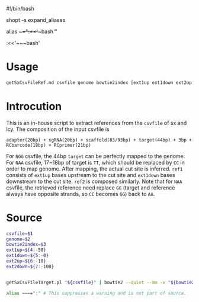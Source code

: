 #!/bin/bash

shopt -s expand_aliases

alias ~~~=":<<'~~~bash'"

:<<'~~~bash'

# Usage
```bash
getSxCsvFileRef.md csvfile genome bowtie2index [ext1up ext1down ext2up ext2down]
```

# Introcution
This is an in-house script to extract references from the `csvfile` of sx and lcy. The composition of the input csvfile is 
```
adapter(20bp) + sgRNA(20bp) + scaffold(83/93bp) + target(44bp) + 3bp + RCbarcode(18bp) + RCprimer(21bp)
```
For `NGG` csvfile, the 44bp `target` can be perfectly mapped to the genome. For `NAA` csvfile, 17~18bp of target is `TT`, which should be replaced by `CC` in order to map genome. After mapping, the actual cut site is inferred. `ref1` consists of `ext1up` bases upstream to the cut site and `ext1down` bases downstream to the cut site. `ref2` is composed similarly. Note that for `NAA` csvfile, the retrieved reference need replace `GG` (target and reference always have opposite strands, so `CC` becomes `GG`) back to `AA`.

# Source
~~~bash
csvfile=$1
genome=$2
bowtie2index=$3
ext1up=${4:-50}
ext1down=${5:-0}
ext2up=${6:-10}
ext2down=${7:-100}


getSxCsvFileTarget.pl "${csvfile}" | bowtie2 --quiet --mm -x "${bowtie2index}" -r -U - 2> /dev/null | samtools view | gawk -f sxTargetSam2Bed.awk -- ${ext1up} ${ext1down} ${ext2up} ${ext2down} | bedtools getfasta -s -fi "${genome}" -bed - | sed '1~2d' | getSxRefFile.pl ${ext1up} ${ext2up} ${csvfile: -6:1}
~~~

~~~bash
alias ~~~=":" # This suppresses a warning and is not part of source.
~~~
